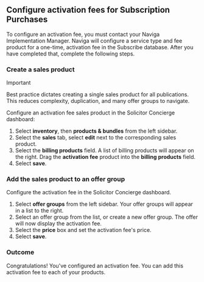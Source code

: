## Configure activation fees for Subscription Purchases

To configure an activation fee, you must contact your Naviga Implementation Manager. Naviga will configure a service type and fee product for a one-time, activation fee in the Subscribe database. After you have completed that, complete the following steps.

### Create a sales product

> [!IMPORTANT]
> Best practice dictates creating a single sales product for all publications. This reduces complexity, duplication, and many offer groups to navigate.

Configure an activation fee sales product in the Solicitor Concierge dashboard:

1. Select **inventory**, then **products & bundles** from the left sidebar.
2. Select the **sales** tab, select **edit** next to the corresponding sales product.
3. Select the **billing products** field. A list of billing products will appear on the right. Drag the **activation fee** product into the **billing products** field.
4. Select **save**.

### Add the sales product to an offer group

Configure the activation fee in the Solicitor Concierge dashboard.

1. Select **offer groups** from the left sidebar. Your offer groups will appear in a list to the right.
2. Select an offer group from the list, or create a new offer group. The offer will now display the activation fee.
3. Select the **price** box and set the activation fee's price.
4. Select **save**.

### Outcome

Congratulations! You've configured an activation fee. You can add this activation fee to each of your products.